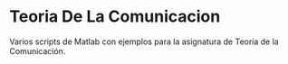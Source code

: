 # Teoria De La Comunicacion

Varios scripts de Matlab con ejemplos para la asignatura de Teoría de la Comunicación.
